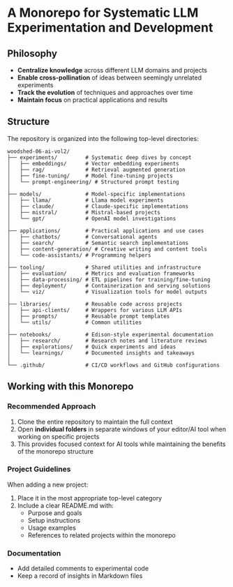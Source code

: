 # A Monorepo for Systematic LLM Experimentation and Development

## Philosophy

- **Centralize knowledge** across different LLM domains and projects
- **Enable cross-pollination** of ideas between seemingly unrelated experiments
- **Track the evolution** of techniques and approaches over time
- **Maintain focus** on practical applications and results

## Structure

The repository is organized into the following top-level directories:

```
woodshed-06-ai-vol2/
├── experiments/         # Systematic deep dives by concept
│   ├── embeddings/      # Vector embedding experiments
│   ├── rag/             # Retrieval augmented generation
│   ├── fine-tuning/     # Model fine-tuning projects
│   └── prompt-engineering/ # Structured prompt testing
│
├── models/              # Model-specific implementations
│   ├── llama/           # Llama model experiments
│   ├── claude/          # Claude-specific implementations
│   ├── mistral/         # Mistral-based projects
│   └── gpt/             # OpenAI model investigations
│
├── applications/        # Practical applications and use cases
│   ├── chatbots/        # Conversational agents
│   ├── search/          # Semantic search implementations
│   ├── content-generation/ # Creative writing and content tools
│   └── code-assistants/ # Programming helpers
│
├── tooling/             # Shared utilities and infrastructure
│   ├── evaluation/      # Metrics and evaluation frameworks
│   ├── data-processing/ # ETL pipelines for training/fine-tuning
│   ├── deployment/      # Containerization and serving solutions
│   └── viz/             # Visualization tools for model outputs
│
├── libraries/           # Reusable code across projects
│   ├── api-clients/     # Wrappers for various LLM APIs
│   ├── prompts/         # Reusable prompt templates
│   └── utils/           # Common utilities
│
├── notebooks/           # Edison-style experimental documentation
│   ├── research/        # Research notes and literature reviews
│   ├── explorations/    # Quick experiments and ideas
│   └── learnings/       # Documented insights and takeaways
│
└── .github/             # CI/CD workflows and GitHub configurations
```

## Working with this Monorepo

### Recommended Approach

1. Clone the entire repository to maintain the full context
2. Open **individual folders** in separate windows of your editor/AI tool when working on specific projects
3. This provides focused context for AI tools while maintaining the benefits of the monorepo structure

### Project Guidelines

When adding a new project:

1. Place it in the most appropriate top-level category
2. Include a clear README.md with:
   - Purpose and goals
   - Setup instructions
   - Usage examples
   - References to related projects within the monorepo

### Documentation

- Add detailed comments to experimental code
- Keep a record of insights in Markdown files
